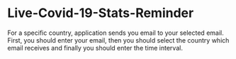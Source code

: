 # Live-Covid-19-Stats-Reminder

For a specific country, application sends you email to your selected email.
First, you should enter your email, then you should select the country which email receives and finally you should enter the time interval.
